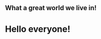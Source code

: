 <html>

<head>
    <title>Hello Beautiful World</title>
</head>

<body>
    <h2>What a great world we live in! </h2>
    <h1> Hello everyone! </h1>
</body>

</html>
